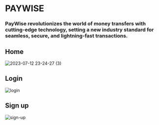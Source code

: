 # PAYWISE

### PayWise revolutionizes the world of money transfers with cutting-edge technology, setting a new industry standard for seamless, secure, and lightning-fast transactions.


## Home
![2023-07-12 23-24-27 (3)](https://github.com/drinhxh/paywise/assets/94572149/0173338d-6fd4-4375-a787-4b3337bc0032)

## Login
![login](https://github.com/drinhxh/paywise/assets/94572149/ff4f6db8-833f-402c-b9d1-85b85f74ab4a)

## Sign up
![sign-up](https://github.com/drinhxh/paywise/assets/94572149/9451b9ea-0b89-47a1-95fb-ded72ac75c0b)



